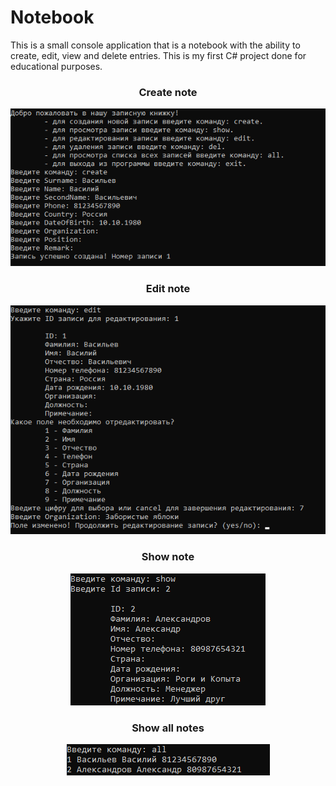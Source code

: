 # Notebook
This is a small console application that is a notebook with the ability to create, edit, view and delete entries. This is my first C# project done for educational purposes.
<br>
<div align="center">

### Create note
![Alt text](./Resources/Notebook_app_create.png) 

### Edit note
![Alt text](./Resources/Notebook_app_edit.png)

### Show note
![Alt text](./Resources/Notebook_app_show.png)

### Show all notes
![Alt text](./Resources/Notebook_app_showall.png)

</div>